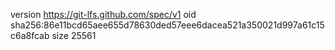version https://git-lfs.github.com/spec/v1
oid sha256:86e11bcd65aee655d78630ded57eee6dacea521a350021d997a61c15c6a8fcab
size 25561
